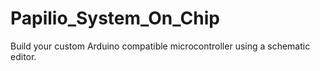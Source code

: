 Papilio_System_On_Chip
======================

Build your custom Arduino compatible microcontroller using a schematic editor.